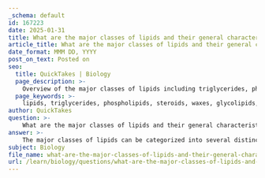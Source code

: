 ```yaml
---
_schema: default
id: 167223
date: 2025-01-31
title: What are the major classes of lipids and their general characteristics?
article_title: What are the major classes of lipids and their general characteristics?
date_format: MMM DD, YYYY
post_on_text: Posted on
seo:
  title: QuickTakes | Biology
  page_description: >-
    Overview of the major classes of lipids including triglycerides, phospholipids, steroids, waxes, and glycolipids, along with their structures, functions, and general characteristics.
  page_keywords: >-
    lipids, triglycerides, phospholipids, steroids, waxes, glycolipids, structure, functions, cell membranes, energy storage, hydrophobic, diversity
author: QuickTakes
question: >-
    What are the major classes of lipids and their general characteristics?
answer: >-
    The major classes of lipids can be categorized into several distinct types, each with unique structures and functions. Here’s an overview of the primary classes of lipids and their general characteristics:\n\n### 1. Triglycerides (Fats and Oils)\n- **Structure**: Composed of a glycerol backbone linked to three fatty acids via ester bonds. The fatty acids can be saturated (no double bonds) or unsaturated (one or more double bonds).\n- **Function**: Primarily serve as long-term energy storage molecules. They also provide insulation and protection for organs. In animals, triglycerides are stored in adipose tissue.\n\n### 2. Phospholipids\n- **Structure**: Consist of two fatty acids, a glycerol backbone, and a phosphate group. This structure gives them an amphipathic nature, meaning they have both hydrophilic (water-attracting) and hydrophobic (water-repelling) parts.\n- **Function**: Essential components of cell membranes, forming bilayers that create barriers to protect cellular contents. Their amphipathic nature allows them to arrange themselves in a way that maintains membrane integrity.\n\n### 3. Steroids\n- **Structure**: Characterized by a core structure of four fused carbon rings with various functional groups attached. Cholesterol is a well-known steroid.\n- **Function**: Play critical roles in cellular structure (e.g., cholesterol stabilizes cell membranes) and function as hormones (e.g., testosterone and estrogen) that regulate various physiological processes.\n\n### 4. Waxes\n- **Structure**: Composed of long-chain fatty acids esterified to long-chain alcohols. They are solid at room temperature.\n- **Function**: Serve as protective coatings on plant leaves and animal fur, providing waterproofing and preventing water loss.\n\n### 5. Glycolipids\n- **Structure**: Composed of a carbohydrate attached to a lipid, typically a glycerol or sphingosine backbone.\n- **Function**: Important for cell recognition and signaling, often found in cell membranes.\n\n### General Characteristics of Lipids:\n- **Hydrophobic Nature**: Lipids are primarily nonpolar molecules, making them insoluble in water. This property is crucial for their roles in forming cell membranes and storing energy.\n- **Energy Storage**: Lipids are more energy-dense than carbohydrates, providing a significant energy reserve for organisms.\n- **Diversity**: Lipids encompass a wide variety of structures and functions, reflecting their importance in biological systems.\n\nIn summary, lipids are a diverse group of biomolecules that play essential roles in energy storage, cellular structure, and signaling, distinguished by their hydrophobic characteristics and unique structural features.
subject: Biology
file_name: what-are-the-major-classes-of-lipids-and-their-general-characteristics.md
url: /learn/biology/questions/what-are-the-major-classes-of-lipids-and-their-general-characteristics
---
```


&nbsp;